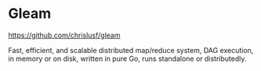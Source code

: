 # Gleam

https://github.com/chrislusf/gleam

Fast, efficient, and scalable distributed map/reduce system, DAG execution, in memory or on disk, written in pure Go, runs standalone or distributedly.

